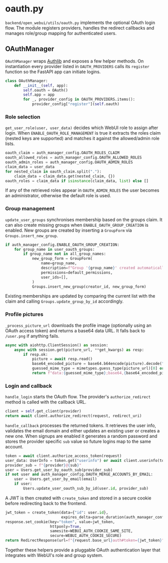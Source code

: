 # oauth.py

`backend/open_webui/utils/oauth.py` implements the optional OAuth login flow.  The module registers providers, handles the redirect callbacks and manages role/group mapping for authenticated users.

## OAuthManager

`OAuthManager` wraps [Authlib](https://docs.authlib.org/) and exposes a few helper methods.  On instantiation every provider listed in `OAUTH_PROVIDERS` calls its `register` function so the FastAPI app can initiate logins.

```python
class OAuthManager:
    def __init__(self, app):
        self.oauth = OAuth()
        self.app = app
        for _, provider_config in OAUTH_PROVIDERS.items():
            provider_config["register"](self.oauth)
```

### Role selection

`get_user_role(user, user_data)` decides which WebUI role to assign after login.  When `ENABLE_OAUTH_ROLE_MANAGEMENT` is true it extracts the roles claim (nested keys are supported) and matches it against the allowed/admin role lists.

```python
oauth_claim = auth_manager_config.OAUTH_ROLES_CLAIM
oauth_allowed_roles = auth_manager_config.OAUTH_ALLOWED_ROLES
oauth_admin_roles = auth_manager_config.OAUTH_ADMIN_ROLES
claim_data = user_data
for nested_claim in oauth_claim.split("."):
    claim_data = claim_data.get(nested_claim, {})
oauth_roles = claim_data if isinstance(claim_data, list) else []
```

If any of the retrieved roles appear in `OAUTH_ADMIN_ROLES` the user becomes an administrator, otherwise the default role is used.

### Group management

`update_user_groups` synchronises membership based on the groups claim.  It can also create missing groups when `ENABLE_OAUTH_GROUP_CREATION` is enabled.  New groups are created by inserting a `GroupForm` via `Groups.insert_new_group`.

```python
if auth_manager_config.ENABLE_OAUTH_GROUP_CREATION:
    for group_name in user_oauth_groups:
        if group_name not in all_group_names:
            new_group_form = GroupForm(
                name=group_name,
                description=f"Group '{group_name}' created automatically via OAuth.",
                permissions=default_permissions,
                user_ids=[],
            )
            Groups.insert_new_group(creator_id, new_group_form)
```

Existing memberships are updated by comparing the current list with the claim and calling `Groups.update_group_by_id` accordingly.

### Profile pictures

`_process_picture_url` downloads the profile image (optionally using an OAuth access token) and returns a base64 data URL.  It falls back to `/user.png` if anything fails.

```python
async with aiohttp.ClientSession() as session:
    async with session.get(picture_url, **get_kwargs) as resp:
        if resp.ok:
            picture = await resp.read()
            base64_encoded_picture = base64.b64encode(picture).decode("utf-8")
            guessed_mime_type = mimetypes.guess_type(picture_url)[0] or "image/jpeg"
            return f"data:{guessed_mime_type};base64,{base64_encoded_picture}"
```

### Login and callback

`handle_login` starts the OAuth flow.  The provider's `authorize_redirect` method is called with the callback URL.

```python
client = self.get_client(provider)
return await client.authorize_redirect(request, redirect_uri)
```

`handle_callback` processes the returned tokens.  It retrieves the user info, validates the email domain and either updates an existing user or creates a new one.  When signups are enabled it generates a random password and stores the provider specific `sub` value so future logins map to the same account.

```python
token = await client.authorize_access_token(request)
user_data: UserInfo = token.get("userinfo") or await client.userinfo(token=token)
provider_sub = f"{provider}@{sub}"
user = Users.get_user_by_oauth_sub(provider_sub)
if not user and auth_manager_config.OAUTH_MERGE_ACCOUNTS_BY_EMAIL:
    user = Users.get_user_by_email(email)
    if user:
        Users.update_user_oauth_sub_by_id(user.id, provider_sub)
```

A JWT is then created with `create_token` and stored in a secure cookie before redirecting back to the frontend.

```python
jwt_token = create_token(data={"id": user.id},
                         expires_delta=parse_duration(auth_manager_config.JWT_EXPIRES_IN))
response.set_cookie(key="token", value=jwt_token,
                    httponly=True,
                    samesite=WEBUI_AUTH_COOKIE_SAME_SITE,
                    secure=WEBUI_AUTH_COOKIE_SECURE)
return RedirectResponse(url=f"{request.base_url}auth#token={jwt_token}", headers=response.headers)
```

Together these helpers provide a pluggable OAuth authentication layer that integrates with WebUI's role and group system.
